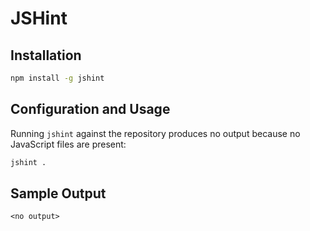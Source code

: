 # JSHint

## Installation
```bash
npm install -g jshint
```

## Configuration and Usage
Running `jshint` against the repository produces no output because no JavaScript files are present:
```bash
jshint .
```

## Sample Output
```
<no output>
```
